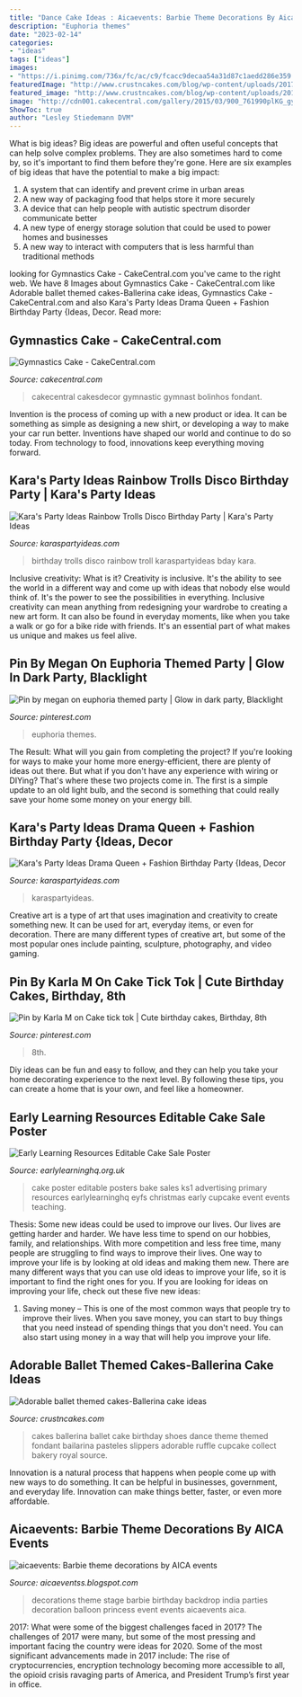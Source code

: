 ```yaml
---
title: "Dance Cake Ideas : Aicaevents: Barbie Theme Decorations By Aica Events"
description: "Euphoria themes"
date: "2023-02-14"
categories:
- "ideas"
tags: ["ideas"]
images:
- "https://i.pinimg.com/736x/fc/ac/c9/fcacc9decaa54a31d87c1aedd286e359.jpg"
featuredImage: "http://www.crustncakes.com/blog/wp-content/uploads/2017/03/d8aac3d0988f717e3bbe506e6ee5978a.jpg"
featured_image: "http://www.crustncakes.com/blog/wp-content/uploads/2017/03/d8aac3d0988f717e3bbe506e6ee5978a.jpg"
image: "http://cdn001.cakecentral.com/gallery/2015/03/900_761990plKG_gymnastics-cake.jpg"
ShowToc: true
author: "Lesley Stiedemann DVM"
---
```



What is big ideas?
Big ideas are powerful and often useful concepts that can help solve complex problems. They are also sometimes hard to come by, so it's important to find them before they're gone. Here are six examples of big ideas that have the potential to make a big impact:
1. A system that can identify and prevent crime in urban areas 
2. A new way of packaging food that helps store it more securely 
3. A device that can help people with autistic spectrum disorder communicate better 
4. A new type of energy storage solution that could be used to power homes and businesses 
5. A new way to interact with computers that is less harmful than traditional methods 

	

		
looking for Gymnastics Cake - CakeCentral.com you've came to the right web. We have 8 Images about Gymnastics Cake - CakeCentral.com like Adorable ballet themed cakes-Ballerina cake ideas, Gymnastics Cake - CakeCentral.com and also Kara&#039;s Party Ideas Drama Queen + Fashion Birthday Party {Ideas, Decor. Read more:
		
    
## Gymnastics Cake - CakeCentral.com

<img loading=lazy src="http://cdn001.cakecentral.com/gallery/2015/03/900_761990plKG_gymnastics-cake.jpg" onerror="this.onerror=null;this.src='https://tse4.mm.bing.net/th?id=OIP.GOjXD6UVHdUwvHUJ7KmcNwHaJ4&amp;pid=15.1';" alt="Gymnastics Cake - CakeCentral.com">

_Source: cakecentral.com_

>cakecentral cakesdecor gymnastic gymnast bolinhos fondant. 

	

Invention is the process of coming up with a new product or idea. It can be something as simple as designing a new shirt, or developing a way to make your car run better. Inventions have shaped our world and continue to do so today. From technology to food, innovations keep everything moving forward.

    
## Kara&#039;s Party Ideas Rainbow Trolls Disco Birthday Party | Kara&#039;s Party Ideas

<img loading=lazy src="https://karaspartyideas.com/wp-content/uploads/2017/11/Rainbow-Trolls-Disco-Birthday-Party-via-Karas-Party-Ideas-KarasPartyIdeas.com23.jpg" onerror="this.onerror=null;this.src='https://tse1.mm.bing.net/th?id=OIP.6uJfuw8MJWfxC-quRIokngHaLH&amp;pid=15.1';" alt="Kara&#039;s Party Ideas Rainbow Trolls Disco Birthday Party | Kara&#039;s Party Ideas">

_Source: karaspartyideas.com_

>birthday trolls disco rainbow troll karaspartyideas bday kara. 

	

Inclusive creativity: What is it?
Creativity is inclusive. It's the ability to see the world in a different way and come up with ideas that nobody else would think of. It's the power to see the possibilities in everything. Inclusive creativity can mean anything from redesigning your wardrobe to creating a new art form. It can also be found in everyday moments, like when you take a walk or go for a bike ride with friends. It's an essential part of what makes us unique and makes us feel alive.

    
## Pin By Megan On Euphoria Themed Party | Glow In Dark Party, Blacklight

<img loading=lazy src="https://i.pinimg.com/736x/fc/ac/c9/fcacc9decaa54a31d87c1aedd286e359.jpg" onerror="this.onerror=null;this.src='https://tse4.mm.bing.net/th?id=OIP.LElEuCg3fr_vfBWRvfj2kgHaJQ&amp;pid=15.1';" alt="Pin by megan on euphoria themed party | Glow in dark party, Blacklight">

_Source: pinterest.com_

>euphoria themes. 

	

The Result: What will you gain from completing the project?
If you're looking for ways to make your home more energy-efficient, there are plenty of ideas out there. But what if you don't have any experience with wiring or DIYing? That's where these two projects come in. The first is a simple update to an old light bulb, and the second is something that could really save your home some money on your energy bill.

    
## Kara&#039;s Party Ideas Drama Queen + Fashion Birthday Party {Ideas, Decor

<img loading=lazy src="https://karaspartyideas.com/wp-content/uploads/2014/03/Drama-Queen-+-Fashion-Birthday-Party-via-Karas-Party-Ideas-KarasPartyIdeas.com-fashionpaty-girlyparty-fashioncake-partyideas-partydecor3-624x936.jpg" onerror="this.onerror=null;this.src='https://tse3.mm.bing.net/th?id=OIP.dA-NPOJeG4CKR5hPXhZn0AHaLH&amp;pid=15.1';" alt="Kara&#039;s Party Ideas Drama Queen + Fashion Birthday Party {Ideas, Decor">

_Source: karaspartyideas.com_

>karaspartyideas. 

	

Creative art is a type of art that uses imagination and creativity to create something new. It can be used for art, everyday items, or even for decoration. There are many different types of creative art, but some of the most popular ones include painting, sculpture, photography, and video gaming.

    
## Pin By Karla M On Cake Tick Tok | Cute Birthday Cakes, Birthday, 8th

<img loading=lazy src="https://i.pinimg.com/736x/c6/b6/ce/c6b6ce68bda3110e5bc3582992554c8d.jpg" onerror="this.onerror=null;this.src='https://tse2.mm.bing.net/th?id=OIP.H9qtLFtPUuUNhy06H4_doQHaIa&amp;pid=15.1';" alt="Pin by Karla M on Cake tick tok | Cute birthday cakes, Birthday, 8th">

_Source: pinterest.com_

>8th. 

	

Diy ideas can be fun and easy to follow, and they can help you take your home decorating experience to the next level. By following these tips, you can create a home that is your own, and feel like a homeowner.

    
## Early Learning Resources Editable Cake Sale Poster

<img loading=lazy src="https://www.earlylearninghq.org.uk/wp-content/uploads/2011/02/Cake-sale-prev.jpg" onerror="this.onerror=null;this.src='https://tse3.mm.bing.net/th?id=OIP.y8ofKEHdbcTyvzSifJY1KAHaKg&amp;pid=15.1';" alt="Early Learning Resources Editable Cake Sale Poster">

_Source: earlylearninghq.org.uk_

>cake poster editable posters bake sales ks1 advertising primary resources earlylearninghq eyfs christmas early cupcake event events teaching. 

	

Thesis: Some new ideas could be used to improve our lives.
Our lives are getting harder and harder. We have less time to spend on our hobbies, family, and relationships. With more competition and less free time, many people are struggling to find ways to improve their lives. One way to improve your life is by looking at old ideas and making them new. There are many different ways that you can use old ideas to improve your life, so it is important to find the right ones for you. If you are looking for ideas on improving your life, check out these five new ideas: 
1) Saving money – This is one of the most common ways that people try to improve their lives. When you save money, you can start to buy things that you need instead of spending things that you don't need. You can also start using money in a way that will help you improve your life.

    
## Adorable Ballet Themed Cakes-Ballerina Cake Ideas

<img loading=lazy src="http://www.crustncakes.com/blog/wp-content/uploads/2017/03/d8aac3d0988f717e3bbe506e6ee5978a.jpg" onerror="this.onerror=null;this.src='https://tse4.mm.bing.net/th?id=OIP.qV-M5A8-w8GnEL4_YJJN5ADLEy&amp;pid=15.1';" alt="Adorable ballet themed cakes-Ballerina cake ideas">

_Source: crustncakes.com_

>cakes ballerina ballet cake birthday shoes dance theme themed fondant bailarina pasteles slippers adorable ruffle cupcake collect bakery royal source. 

	

Innovation is a natural process that happens when people come up with new ways to do something. It can be helpful in businesses, government, and everyday life. Innovation can make things better, faster, or even more affordable.

    
## Aicaevents: Barbie Theme Decorations By AICA Events

<img loading=lazy src="http://4.bp.blogspot.com/-S4egKUm0XIY/VQJ0yVf6RPI/AAAAAAAAJPc/Wf8Ui_e5L0M/s1600/Barbie%2Btheme%2Bdecoration_theme%2Bparties_birthday%2Bdecorations_event%2Borganizers_balloon%2Bdecorations_birthday%2Bparty%2Bsupplies%2B(9).jpg" onerror="this.onerror=null;this.src='https://tse4.mm.bing.net/th?id=OIP.HISQbLFytQX9vdW2lemAbAHaE7&amp;pid=15.1';" alt="aicaevents: Barbie theme decorations by AICA events">

_Source: aicaeventss.blogspot.com_

>decorations theme stage barbie birthday backdrop india parties decoration balloon princess event events aicaevents aica. 

	

2017: What were some of the biggest challenges faced in 2017?
The challenges of 2017 were many, but some of the most pressing and important facing the country were ideas for 2020. Some of the most significant advancements made in 2017 include: The rise of cryptocurrencies, encryption technology becoming more accessible to all, the opioid crisis ravaging parts of America, and President Trump’s first year in office.

